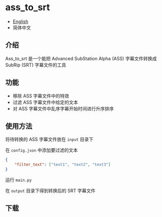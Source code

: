 # ass_to_srt

* [English]()
* 简体中文

## 介绍
Ass_to_srt 是一个能把 Advanced SubStation Alpha (ASS) 字幕文件转换成 SubRip (SRT) 字幕文件的工具

## 功能
- 移除 ASS 字幕文件中的特效
- 过滤 ASS 字幕文件中给定的文本
- 对 ASS 字幕文件中乱序字幕开始时间进行升序排序

## 使用方法
将待转换的 ASS 字幕文件放在 `input` 目录下

在 `config.json` 中添加要过滤的文本
```json
{
    "filter_text": ["text1", "text2", "text3"]
}
```
运行 `main.py`

在 `output` 目录下得到转换后的 SRT 字幕文件

## 下载